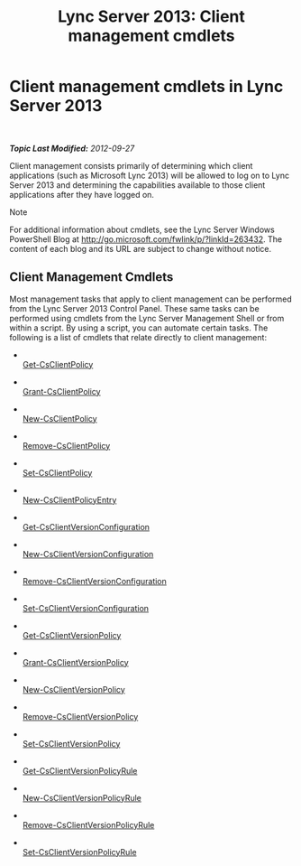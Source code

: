 ﻿---
title: 'Lync Server 2013: Client management cmdlets'
TOCTitle: Client management cmdlets
ms:assetid: 0384f8ab-453d-49d6-aaa7-52439e27b7e9
ms:mtpsurl: https://technet.microsoft.com/en-us/library/Gg398087(v=OCS.15)
ms:contentKeyID: 48183261
ms.date: 07/23/2014
mtps_version: v=OCS.15
---

<div data-xmlns="http://www.w3.org/1999/xhtml">

<div class="topic" data-xmlns="http://www.w3.org/1999/xhtml" data-msxsl="urn:schemas-microsoft-com:xslt" data-cs="http://msdn.microsoft.com/en-us/">

<div data-asp="http://msdn2.microsoft.com/asp">

# Client management cmdlets in Lync Server 2013

</div>

<div id="mainSection">

<div id="mainBody">

<span> </span>

_**Topic Last Modified:** 2012-09-27_

Client management consists primarily of determining which client applications (such as Microsoft Lync 2013) will be allowed to log on to Lync Server 2013 and determining the capabilities available to those client applications after they have logged on.

<div>


> [!NOTE]
> For additional information about cmdlets, see the Lync Server&nbsp;Windows PowerShell Blog at <A href="http://go.microsoft.com/fwlink/p/?linkid=263432">http://go.microsoft.com/fwlink/p/?linkId=263432</A>. The content of each blog and its URL are subject to change without notice.



</div>

<div>

## Client Management Cmdlets

Most management tasks that apply to client management can be performed from the Lync Server 2013 Control Panel. These same tasks can be performed using cmdlets from the Lync Server Management Shell or from within a script. By using a script, you can automate certain tasks. The following is a list of cmdlets that relate directly to client management:

  - <span></span>  
    [Get-CsClientPolicy](get-csclientpolicy.md)

  - <span></span>  
    [Grant-CsClientPolicy](grant-csclientpolicy.md)

  - <span></span>  
    [New-CsClientPolicy](new-csclientpolicy.md)

  - <span></span>  
    [Remove-CsClientPolicy](remove-csclientpolicy.md)

  - <span></span>  
    [Set-CsClientPolicy](set-csclientpolicy.md)

<!-- end list -->

  - <span></span>  
    [New-CsClientPolicyEntry](new-csclientpolicyentry.md)

<!-- end list -->

  - <span></span>  
    [Get-CsClientVersionConfiguration](get-csclientversionconfiguration.md)

  - <span></span>  
    [New-CsClientVersionConfiguration](new-csclientversionconfiguration.md)

  - <span></span>  
    [Remove-CsClientVersionConfiguration](remove-csclientversionconfiguration.md)

  - <span></span>  
    [Set-CsClientVersionConfiguration](set-csclientversionconfiguration.md)

<!-- end list -->

  - <span></span>  
    [Get-CsClientVersionPolicy](get-csclientversionpolicy.md)

  - <span></span>  
    [Grant-CsClientVersionPolicy](grant-csclientversionpolicy.md)

  - <span></span>  
    [New-CsClientVersionPolicy](new-csclientversionpolicy.md)

  - <span></span>  
    [Remove-CsClientVersionPolicy](remove-csclientversionpolicy.md)

  - <span></span>  
    [Set-CsClientVersionPolicy](set-csclientversionpolicy.md)

<!-- end list -->

  - <span></span>  
    [Get-CsClientVersionPolicyRule](get-csclientversionpolicyrule.md)

  - <span></span>  
    [New-CsClientVersionPolicyRule](new-csclientversionpolicyrule.md)

  - <span></span>  
    [Remove-CsClientVersionPolicyRule](remove-csclientversionpolicyrule.md)

  - <span></span>  
    [Set-CsClientVersionPolicyRule](set-csclientversionpolicyrule.md)

</div>

</div>

<span> </span>

</div>

</div>

</div>

